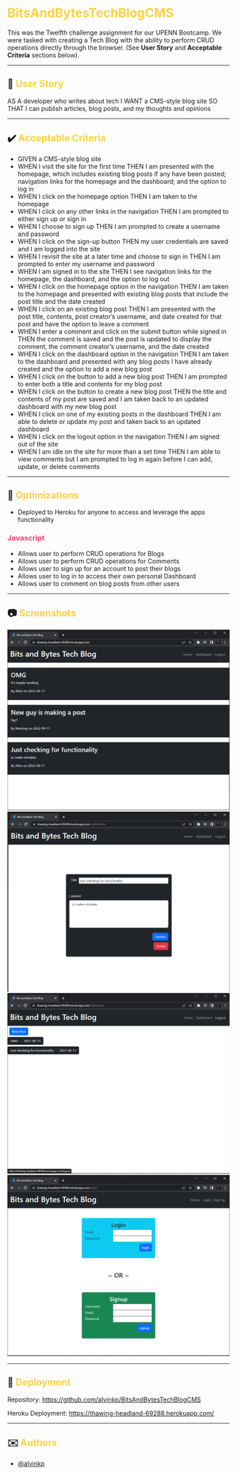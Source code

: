 # <span style="color:#FFD23F">BitsAndBytesTechBlogCMS</span>

This was the Twelfth challenge assignment for our UPENN Bootcamp. We were tasked with creating a Tech Blog with the ability to perform CRUD operations directly through the browser. (See **User Story** and **Acceptable Criteria** sections below).

---

## 📕 <span style="color:#FFD23F">User Story</span>

AS A developer who writes about tech I WANT a CMS-style blog site SO THAT I can publish articles, blog posts, and my thoughts and opinions

---

## ✔️ <span style="color:#FFD23F">Acceptable Criteria</span>

- GIVEN a CMS-style blog site
- WHEN I visit the site for the first time THEN I am presented with the homepage, which includes existing blog posts if any have been posted; navigation links for the homepage and the dashboard; and the option to log in
- WHEN I click on the homepage option THEN I am taken to the homepage
- WHEN I click on any other links in the navigation THEN I am prompted to either sign up or sign in
- WHEN I choose to sign up THEN I am prompted to create a username and password
- WHEN I click on the sign-up button THEN my user credentials are saved and I am logged into the site
- WHEN I revisit the site at a later time and choose to sign in THEN I am prompted to enter my username and password
- WHEN I am signed in to the site THEN I see navigation links for the homepage, the dashboard, and the option to log out
- WHEN I click on the homepage option in the navigation THEN I am taken to the homepage and presented with existing blog posts that include the post title and the date created
- WHEN I click on an existing blog post THEN I am presented with the post title, contents, post creator’s username, and date created for that post and have the option to leave a comment
- WHEN I enter a comment and click on the submit button while signed in THEN the comment is saved and the post is updated to display the comment, the comment creator’s username, and the date created
- WHEN I click on the dashboard option in the navigation THEN I am taken to the dashboard and presented with any blog posts I have already created and the option to add a new blog post
- WHEN I click on the button to add a new blog post THEN I am prompted to enter both a title and contents for my blog post
- WHEN I click on the button to create a new blog post THEN the title and contents of my post are saved and I am taken back to an updated dashboard with my new blog post
- WHEN I click on one of my existing posts in the dashboard THEN I am able to delete or update my post and taken back to an updated dashboard
- WHEN I click on the logout option in the navigation THEN I am signed out of the site
- WHEN I am idle on the site for more than a set time THEN I am able to view comments but I am prompted to log in again before I can add, update, or delete comments

---

## 🔧 <span style="color:#FFD23F">Optimizations</span>

- Deployed to Heroku for anyone to access and leverage the apps functionality

### <span style="color:#EE4266">Javascript</span>

- Allows user to perform CRUD operations for Blogs
- Allows user to perform CRUD operations for Comments
- Allows user to sign up for an account to post their blogs
- Allows user to log in to access their own personal Dashboard
- Allows user to comment on blog posts from other users

---

## 📷 <span style="color:#FFD23F">Screenshots</span>

![Completed Challenge10 Functionality Example 1](./public/images/Challenge12_shot01.PNG)
![Completed Challenge10 Functionality Example 2](./public/images/Challenge12_shot02.PNG)
![Completed Challenge10 Functionality Example 3](./public/images/Challenge12_shot03.PNG)
![Completed Challenge10 Functionality Example 4](./public/images/Challenge12_shot04.PNG)

---

## 🎯 <span style="color:#FFD23F">Deployment</span>

Repository: https://github.com/alvinkp/BitsAndBytesTechBlogCMS

Heroku Deployment: https://thawing-headland-69288.herokuapp.com/

---

## ✉️ <span style="color:#FFD23F">Authors</span>

- [@alvinkp](https://www.github.com/alvinkp)
